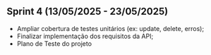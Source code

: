 ## Sprint 4 (13/05/2025 - 23/05/2025)
* Ampliar cobertura de testes unitários (ex: update, delete, erros);
* Finalizar implementação dos requisitos da API;
* Plano de Teste do projeto
